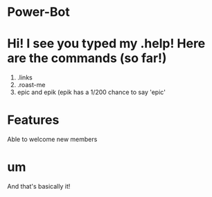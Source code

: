 # Power-Bot

# Hi! I see you typed my .help! Here are the commands (so far!)

1) .links
2) .roast-me
3) epic and epik (epik has a 1/200 chance to say 'epic'

# Features
Able to welcome new members

# um

And that's basically it! 
